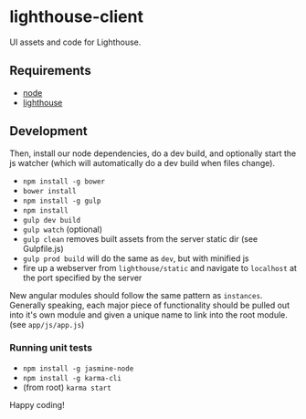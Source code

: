 lighthouse-client
=================

UI assets and code for Lighthouse.

## Requirements

* [node](http://nodejs.org/)
* [lighthouse](https://github.com/lighthouse/lighthouse)

## Development

Then, install our node dependencies, do a dev build, and optionally start the js watcher (which will automatically do a dev build when files change).

* `npm install -g bower`
* `bower install`
* `npm install -g gulp`
* `npm install`
* `gulp dev build`
* `gulp watch` (optional)
* `gulp clean` removes built assets from the server static dir (see Gulpfile.js)
* `gulp prod build` will do the same as `dev`, but with minified js
* fire up a webserver from `lighthouse/static` and navigate to `localhost` at the port specified by the server

New angular modules should follow the same pattern as `instances`. Generally speaking, each major piece of functionality should be pulled out into it's own module and given a unique name to link into the root module. (see `app/js/app.js`)

### Running unit tests

* `npm install -g jasmine-node`
* `npm install -g karma-cli`
* (from root) `karma start`

Happy coding!

